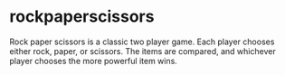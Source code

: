 # rockpaperscissors
Rock paper scissors is a classic two player game. Each player chooses either rock, paper, or scissors. The items are compared, and whichever player chooses the more powerful item wins.
